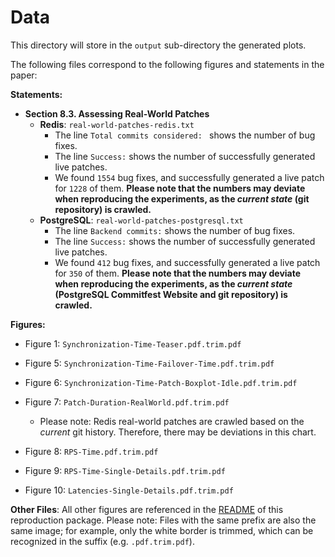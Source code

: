 # Data

This directory will store in the `output` sub-directory the generated plots. 

The following files correspond to the following figures and statements in the paper:

**Statements:**

- **Section 8.3. Assessing Real-World Patches**
  - **Redis**: `real-world-patches-redis.txt`
    - The line `Total commits considered: ` shows the number of bug fixes.
    - The line `Success:` shows the number of successfully generated live patches.
    - We found `1554` bug fixes, and successfully generated a live patch for `1228` of them. **Please note that the numbers may deviate when reproducing the experiments, as the *current state* (git repository) is crawled.**
  - **PostgreSQL**: `real-world-patches-postgresql.txt`
    - The line `Backend commits:` shows the number of bug fixes.
    - The line `Success:` shows the number of successfully generated live patches.
    - We found `412` bug fixes, and successfully generated a live patch for `350` of them. **Please note that the numbers may deviate when reproducing the experiments, as the *current state* (PostgreSQL Commitfest Website and git repository) is crawled.**

**Figures:**

- Figure 1: `Synchronization-Time-Teaser.pdf.trim.pdf`
- Figure 5: `Synchronization-Time-Failover-Time.pdf.trim.pdf`
- Figure 6: `Synchronization-Time-Patch-Boxplot-Idle.pdf.trim.pdf`
- Figure 7: `Patch-Duration-RealWorld.pdf.trim.pdf`
  - Please note: Redis real-world patches are crawled based on the *current* git history. Therefore, there may be deviations in this chart. 

- Figure 8: `RPS-Time.pdf.trim.pdf`
- Figure 9: `RPS-Time-Single-Details.pdf.trim.pdf`
- Figure 10: `Latencies-Single-Details.pdf.trim.pdf`

**Other Files**: All other figures are referenced in the [README](../../README.md) of this reproduction package. Please note: Files with the same prefix are also the same image; for example, only the white border is trimmed, which can be recognized in the suffix (e.g. `.pdf.trim.pdf`).